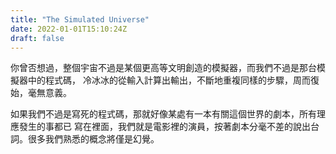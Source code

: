 ```yaml
---
title: "The Simulated Universe"
date: 2022-01-01T15:10:24Z
draft: false
---
```

你曾否想過，整個宇宙不過是某個更高等文明創造的模擬器，而我們不過是那台模擬器中的程式碼，
冷冰冰的從輸入計算出輸出，不斷地重複同樣的步驟，周而復始，毫無意義。

如果我們不過是寫死的程式碼，那就好像某處有一本有關這個世界的劇本，所有理應發生的事都已
寫在裡面，我們就是電影裡的演員，按著劇本分毫不差的說出台詞。很多我們熟悉的概念將僅是幻覺。